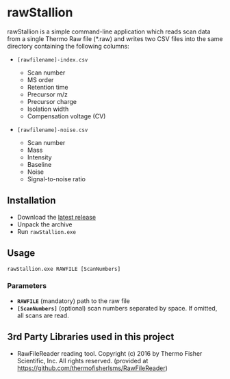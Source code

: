 # rawStallion

rawStallion is a simple command-line application which reads scan data from a single Thermo Raw file (\*.raw) and writes two CSV files into the same directory containing the following columns:

- `[rawfilename]-index.csv`
  - Scan number
  - MS order
  - Retention time
  - Precursor m/z
  - Precursor charge
  - Isolation width
  - Compensation voltage (CV)

- `[rawfilename]-noise.csv`
  - Scan number
  - Mass
  - Intensity
  - Baseline
  - Noise
  - Signal-to-noise ratio

## Installation

- Download the [latest release](https://github.com/fstanek/rawStallion/releases/latest/download/rawStallion.zip)
- Unpack the archive
- Run `rawStallion.exe`

## Usage

`rawStallion.exe RAWFILE [ScanNumbers]`

### Parameters
- **`RAWFILE`** (mandatory) path to the raw file
- **`[ScanNumbers]`** (optional) scan numbers separated by space. If omitted, all scans are read.

## 3rd Party Libraries used in this project
- RawFileReader reading tool. Copyright (c) 2016 by Thermo Fisher Scientific, Inc. All rights reserved.
  (provided at https://github.com/thermofisherlsms/RawFileReader)


